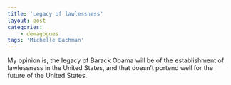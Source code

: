 ```yaml
---
title: 'Legacy of lawlessness'
layout: post
categories:
    - demagogues
tags: 'Michelle Bachman'
---
```


My opinion is, the legacy of Barack Obama will be of the establishment of lawlessness in the United States, and that doesn’t portend well for the future of the United States.